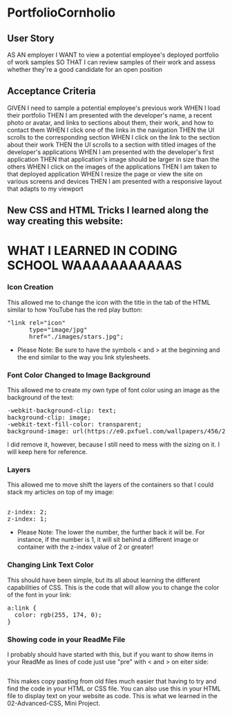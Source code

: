 # PortfolioCornholio

## User Story

AS AN employer
I WANT to view a potential employee's deployed portfolio of work samples
SO THAT I can review samples of their work and assess whether they're a good candidate for an open position

## Acceptance Criteria

GIVEN I need to sample a potential employee's previous work 
WHEN I load their portfolio
THEN I am presented with the developer's name, a recent photo or avatar, and links to sections about them, their work, and how to contact them
WHEN I click one of the links in the navigation
THEN the UI scrolls to the corresponding section
WHEN I click on the link to the section about their work
THEN the UI scrolls to a section with titled images of the developer's applications
WHEN I am presented with the developer's first application
THEN that application's image should be larger in size than the others
WHEN I click on the images of the applications
THEN I am taken to that deployed application
WHEN I resize the page or view the site on various screens and devices
THEN I am presented with a responsive layout that adapts to my viewport


## New CSS and HTML Tricks I learned along the way creating this website:

# WHAT I LEARNED IN CODING SCHOOL WAAAAAAAAAAAS

### Icon Creation
This allowed me to change the icon with the title in the tab of the HTML similar to how YouTube has the red play button:
<pre>
"link rel="icon" 
      type="image/jpg" 
      href="./images/stars.jpg";
</pre> 
- Please Note: Be sure to have the symbols < and > at the beginning and the end similar to the way you link stylesheets.
      
### Font Color Changed to Image Background
This allowed me to create my own type of font color using an image as the background of the text:
<pre>
-webkit-background-clip: text;
background-clip: image;
-webkit-text-fill-color: transparent; 
background-image: url(https://e0.pxfuel.com/wallpapers/456/219/desktop-wallpaper-the-universe-supernova-explosion-star-nebula-thumbnail.jpg);
</pre>

I did remove it, however, because I still need to mess with the sizing on it. I will keep here for reference.

### Layers
This allowed me to move shift the layers of the containers so that I could stack my articles on top of my image:
<pre> 
z-index: 2;
z-index: 1;
</pre>
- Please Note: The lower the number, the further back it will be. For instance, if the number is 1, it will sit behind a different image or      container with the z-index value of 2 or greater!

### Changing Link Text Color
This should have been simple, but its all about learning the different capabilities of CSS. This is the code that will allow you to change the color of the font in your link:
<pre>
a:link {
  color: rgb(255, 174, 0);
}
</pre>

### Showing code in your ReadMe File
I probably should have started with this, but if you want to show items in your ReadMe as lines of code just use "pre" with < and > on eiter side:
<pre>
</pre>
This makes copy pasting from old files much easier that having to try and find the code in your HTML or CSS file. You can also use this in your HTML file to display text on your website as code. This is what we learned in the 02-Advanced-CSS, Mini Project.



